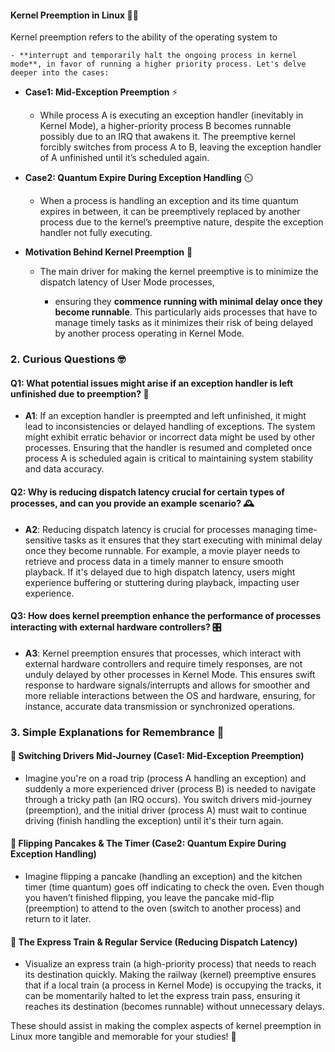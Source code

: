 
#### Kernel Preemption in Linux 🔄📘

Kernel preemption refers to the ability of the operating system to 

    - **interrupt and temporarily halt the ongoing process in kernel mode**, in favor of running a higher priority process. Let's delve deeper into the cases:

- **Case1: Mid-Exception Preemption** ⚡️
  - While process A is executing an exception handler (inevitably in Kernel Mode), a higher-priority process B becomes runnable possibly due to an IRQ that awakens it. The preemptive kernel forcibly switches from process A to B, leaving the exception handler of A unfinished until it’s scheduled again.

- **Case2: Quantum Expire During Exception Handling** ⏲️
  - When a process is handling an exception and its time quantum expires in between, it can be preemptively replaced by another process due to the kernel’s preemptive nature, despite the exception handler not fully executing.

- **Motivation Behind Kernel Preemption** 🚀
  - The main driver for making the kernel preemptive is to minimize the dispatch latency of User Mode processes, 
  
    - ensuring they **commence running with minimal delay once they become runnable**. This particularly aids processes that have to manage timely tasks as it minimizes their risk of being delayed by another process operating in Kernel Mode.

### 2. Curious Questions 🤓

#### Q1: What potential issues might arise if an exception handler is left unfinished due to preemption? 🧩
- **A1**: If an exception handler is preempted and left unfinished, it might lead to inconsistencies or delayed handling of exceptions. The system might exhibit erratic behavior or incorrect data might be used by other processes. Ensuring that the handler is resumed and completed once process A is scheduled again is critical to maintaining system stability and data accuracy.

#### Q2: Why is reducing dispatch latency crucial for certain types of processes, and can you provide an example scenario? 🕰️
- **A2**: Reducing dispatch latency is crucial for processes managing time-sensitive tasks as it ensures that they start executing with minimal delay once they become runnable. For example, a movie player needs to retrieve and process data in a timely manner to ensure smooth playback. If it's delayed due to high dispatch latency, users might experience buffering or stuttering during playback, impacting user experience.

#### Q3: How does kernel preemption enhance the performance of processes interacting with external hardware controllers? 🎛️
- **A3**: Kernel preemption ensures that processes, which interact with external hardware controllers and require timely responses, are not unduly delayed by other processes in Kernel Mode. This ensures swift response to hardware signals/interrupts and allows for smoother and more reliable interactions between the OS and hardware, ensuring, for instance, accurate data transmission or synchronized operations.

### 3. Simple Explanations for Remembrance 🌟

#### 🚗 Switching Drivers Mid-Journey (Case1: Mid-Exception Preemption)
- Imagine you're on a road trip (process A handling an exception) and suddenly a more experienced driver (process B) is needed to navigate through a tricky path (an IRQ occurs). You switch drivers mid-journey (preemption), and the initial driver (process A) must wait to continue driving (finish handling the exception) until it's their turn again.

#### 🍳 Flipping Pancakes & The Timer (Case2: Quantum Expire During Exception Handling)
- Imagine flipping a pancake (handling an exception) and the kitchen timer (time quantum) goes off indicating to check the oven. Even though you haven’t finished flipping, you leave the pancake mid-flip (preemption) to attend to the oven (switch to another process) and return to it later.

#### 🚄 The Express Train & Regular Service (Reducing Dispatch Latency)
- Visualize an express train (a high-priority process) that needs to reach its destination quickly. Making the railway (kernel) preemptive ensures that if a local train (a process in Kernel Mode) is occupying the tracks, it can be momentarily halted to let the express train pass, ensuring it reaches its destination (becomes runnable) without unnecessary delays.

These should assist in making the complex aspects of kernel preemption in Linux more tangible and memorable for your studies! 🎉